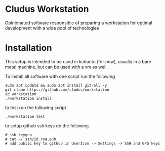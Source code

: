 # Cludus Workstation

Opinionated software responsible of preparing a workstation for optimal development with a wide pool of technologies

# Installation

This setup is intended to be used in kubuntu (for now), usually in a bare-metal machine, but can be used with a vm as well.

To install all software with one script run the following

    sudo apt update && sudo apt install git-all -y
    git clone https://github.com/cludus/workstation
    cd workstation
    ./workstation install

to test run the following script

    ./workstation test

to setup github ssh keys do the following

    # ssh-keygen
    # cat ~/.ssh/id_rsa.pub
    # add public key to github in UserIcon -> Settings -> SSH and GPG keys
